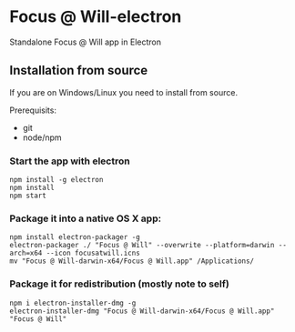 # Focus @ Will-electron

Standalone Focus @ Will app in Electron

## Installation from source

If you are on Windows/Linux you need to install from source. 

Prerequisits:

- git
- node/npm

### Start the app with electron

```
npm install -g electron
npm install
npm start
```

### Package it into a native OS X app:

```
npm install electron-packager -g
electron-packager ./ "Focus @ Will" --overwrite --platform=darwin --arch=x64 --icon focusatwill.icns
mv "Focus @ Will-darwin-x64/Focus @ Will.app" /Applications/
```

### Package it for redistribution (mostly note to self)

```
npm i electron-installer-dmg -g
electron-installer-dmg "Focus @ Will-darwin-x64/Focus @ Will.app" "Focus @ Will"
```

